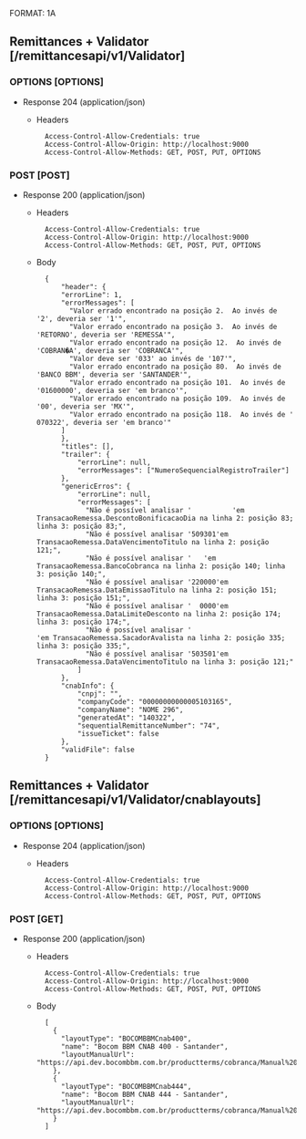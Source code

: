 FORMAT: 1A

## Remittances + Validator [/remittancesapi/v1/Validator]

### OPTIONS [OPTIONS]

+ Response 204 (application/json)

  + Headers

          Access-Control-Allow-Credentials: true
          Access-Control-Allow-Origin: http://localhost:9000
          Access-Control-Allow-Methods: GET, POST, PUT, OPTIONS


### POST [POST]

+ Response 200 (application/json)

  + Headers

          Access-Control-Allow-Credentials: true
          Access-Control-Allow-Origin: http://localhost:9000
          Access-Control-Allow-Methods: GET, POST, PUT, OPTIONS


  + Body

          {
              "header": {
              "errorLine": 1,
              "errorMessages": [
                "Valor errado encontrado na posição 2.  Ao invés de '2', deveria ser '1'",
                "Valor errado encontrado na posição 3.  Ao invés de 'RETORNO', deveria ser 'REMESSA'",
                "Valor errado encontrado na posição 12.  Ao invés de 'COBRAN�A', deveria ser 'COBRANCA'",
                "Valor deve ser '033' ao invés de '107'",
                "Valor errado encontrado na posição 80.  Ao invés de 'BANCO BBM', deveria ser 'SANTANDER'",
                "Valor errado encontrado na posição 101.  Ao invés de '01600000', deveria ser 'em branco'",
                "Valor errado encontrado na posição 109.  Ao invés de '00', deveria ser 'MX'",
                "Valor errado encontrado na posição 118.  Ao invés de '                                                                                                                                                                                                                                                                      070322', deveria ser 'em branco'"
              ]
              },
              "titles": [],
              "trailer": {
                  "errorLine": null,
                  "errorMessages": ["NumeroSequencialRegistroTrailer"]
              },
              "genericErros": {
                  "errorLine": null,
                  "errorMessages": [
                    "Não é possível analisar '          'em TransacaoRemessa.DescontoBonificacaoDia na linha 2: posição 83; linha 3: posição 83;",
                    "Não é possível analisar '509301'em TransacaoRemessa.DataVencimentoTitulo na linha 2: posição 121;",
                    "Não é possível analisar '   'em TransacaoRemessa.BancoCobranca na linha 2: posição 140; linha 3: posição 140;",
                    "Não é possível analisar '220000'em TransacaoRemessa.DataEmissaoTitulo na linha 2: posição 151; linha 3: posição 151;",
                    "Não é possível analisar '  0000'em TransacaoRemessa.DataLimiteDesconto na linha 2: posição 174; linha 3: posição 174;",
                    "Não é possível analisar '                                                            'em TransacaoRemessa.SacadorAvalista na linha 2: posição 335; linha 3: posição 335;",
                    "Não é possível analisar '503501'em TransacaoRemessa.DataVencimentoTitulo na linha 3: posição 121;"
                  ]
              },
              "cnabInfo": {
                  "cnpj": "",
                  "companyCode": "00000000000005103165",
                  "companyName": "NOME 296",
                  "generatedAt": "140322",
                  "sequentialRemittanceNumber": "74",
                  "issueTicket": false
              },
              "validFile": false
          }

## Remittances + Validator [/remittancesapi/v1/Validator/cnablayouts]

### OPTIONS [OPTIONS]

+ Response 204 (application/json)

  + Headers

          Access-Control-Allow-Credentials: true
          Access-Control-Allow-Origin: http://localhost:9000
          Access-Control-Allow-Methods: GET, POST, PUT, OPTIONS


### POST [GET]

+ Response 200 (application/json)

  + Headers

          Access-Control-Allow-Credentials: true
          Access-Control-Allow-Origin: http://localhost:9000
          Access-Control-Allow-Methods: GET, POST, PUT, OPTIONS


  + Body

          [
            {
              "layoutType": "BOCOMBBMCnab400",
              "name": "Bocom BBM CNAB 400 - Santander",
              "layoutManualUrl": "https://api.dev.bocombbm.com.br/productterms/cobranca/Manual%20Layout%20BOCOM%20BBM%20CNAB400%20Santander.pdf"
            },
            {
              "layoutType": "BOCOMBBMCnab444",
              "name": "Bocom BBM CNAB 444 - Santander",
              "layoutManualUrl": "https://api.dev.bocombbm.com.br/productterms/cobranca/Manual%20Layout%20BOCOM%20BBM%20CNAB444%20Santander.pdf"
            }
          ]